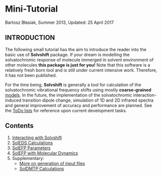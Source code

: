 Mini-Tutorial
=============

Bartosz Błasiak, Summer 2013, Updated: 25 April 2017

INTRODUCTION
------------

The following small tutorial has the aim to introduce the reader into the basic use of **Solvshift** package.
If your dream is modelling the solvatochromic response of molecule immerged in solvent environment of other
molecules **this package is just for you!** Note that this software is a relatively fresh born tool and is still under 
current intensive work. Therefore, it has not been published.

For the time being, **Solvshift** is generally a tool for calculation of the solvatochromic vibrational frequency 
shifts using mostly **coarse-grained** [models]. 
In the future, the implementation of the solvatochromic interaction-induced transition dipole change,
simulation of 1D and 2D infrared spectra and general improvement of accuracy and performance 
are planned. See the [ToDo lists] for reference upon current development tasks.

Contents
--------

 1. [Interacting with Solvshift](https://github.com/globulion/slv/blob/master/doc/tutor/I.Interacting-with-Solvshift.md)
 2. [SolEDS Calculations](https://github.com/globulion/slv/blob/master/doc/tutor/II.SolEDS.md)
 3. [SolEFP Parameters](https://github.com/globulion/slv/blob/master/doc/tutor/III.SolEFP.md)
 4. [SolEFP with Molecular Dynamics](https://github.com/globulion/slv/blob/master/doc/tutor/IV.Molecular-dynamics.md)
 5. Supplementary:
    * [More on generation of input files](https://github.com/globulion/slv/blob/master/doc/tutor/V.Inputs.md)
    * [SolDMTP Calculations](https://github.com/globulion/slv/blob/master/doc/tutor/V.SolDMTP.md)


[ToDo lists]: https://github.com/globulion/slv/projects/1
[models]: https://github.com/globulion/slv/blob/master/README.md
